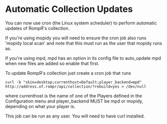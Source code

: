# Automatic Collection Updates

You can now use cron (the Linux system scheduler) to perform automatic updates of RompЯ's collection.

If you're using mopidy you will need to ensure the cron job also runs 'mopidy local scan' and note that this must run as the user that mopidy runs as.

If you're using mpd, mpd has an option in its config file to auto_update mpd when new files are added so enable that first.

To update RompЯ's collection just create a cron job that runs

`curl -b "skin=desktop;currenthost=Default;player_backend=mpd" http://address.of.rompr/api/collection/?rebuild=yes > /dev/null`

where currenthost is the name of one of the Players defined in the Configuration menu
and player_backend MUST be mpd or mopidy, depending on what your player is.

This job can be run as any user. You will need to have curl installed.
